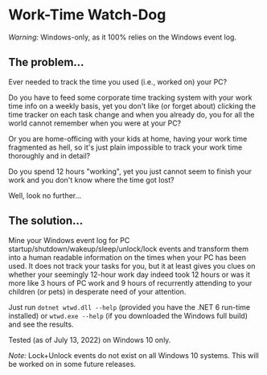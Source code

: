 # Work-Time Watch-Dog

_Warning:_ Windows-only, as it 100% relies on the Windows event log.

## The problem...

Ever needed to track the time you used (i.e., worked on) your PC?

Do you have to feed some corporate time tracking system with your work time info on
a weekly basis, yet you don't like (or forget about) clicking the time tracker
on each task change and when you already do, you for all the world cannot remember
when you were at your PC?

Or you are home-officing with your kids at home, having your work time fragmented
as hell, so it's just plain impossible to track your work time thoroughly and in detail?

Do you spend 12 hours "working", yet you just cannot seem to finish your work
and you don't know where the time got lost?

Well, look no further...

## The solution...

Mine your Windows event log for PC startup/shutdown/wakeup/sleep/unlock/lock
events and transform them into a human readable information on the times when
your PC has been used. It does not track your tasks for you, but it at least
gives you clues on whether your seemingly 12-hour work day indeed took 12
hours or was it more like 3 hours of PC work and 9 hours of recurrently attending
to your children (or pets) in desperate need of your attention.

Just run `dotnet wtwd.dll --help` (provided you have the .NET 6 run-time installed)
or `wtwd.exe --help` (if you downloaded the Windows full build) and see the results.

Tested (as of July 13, 2022) on Windows 10 only.

_Note:_ Lock+Unlock events do not exist on all Windows 10 systems. This will
be worked on in some future releases.
